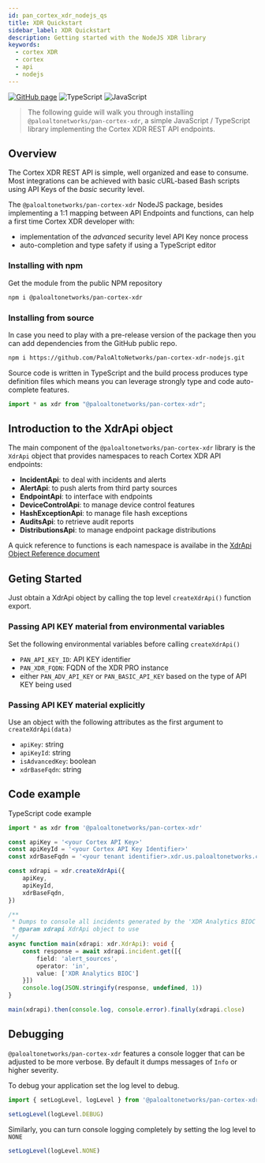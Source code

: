 ```yaml
---
id: pan_cortex_xdr_nodejs_qs
title: XDR Quickstart
sidebar_label: XDR Quickstart
description: Getting started with the NodeJS XDR library
keywords:
  - cortex XDR
  - cortex
  - api
  - nodejs
---
```


[![GitHub page](https://img.shields.io/badge/GitHub-Repo-brightgreen?style=for-the-badge&logo=github)](https://github.com/PaloAltoNetworks/pan-cortex-xdr-nodejs) ![TypeScript](https://img.shields.io/badge/lang-TypeScript-blue?style=for-the-badge) ![JavaScript](https://img.shields.io/badge/lang-JavaScript-orange?style=for-the-badge)

> The following guide will walk you through installing `@paloaltonetworks/pan-cortex-xdr`, a simple JavaScript / TypeScript library implementing the Cortex XDR REST API endpoints.

## Overview
The Cortex XDR REST API is simple, well organized and ease to consume. Most integrations can be achieved with basic cURL-based Bash scripts using API Keys of the _basic_ security level.

The `@paloaltonetworks/pan-cortex-xdr` NodeJS package, besides implementing a 1:1 mapping between API Endpoints and functions, can help a first time Cortex XDR developer with:
* implementation of the _advanced_ security level API Key nonce process
* auto-completion and type safety if using a TypeScript editor

### Installing with npm

Get the module from the public NPM repository

```bash
npm i @paloaltonetworks/pan-cortex-xdr
```

### Installing from source

In case you need to play with a pre-release version of the package then you can add dependencies from the GitHub public repo.

```bash
npm i https://github.com/PaloAltoNetworks/pan-cortex-xdr-nodejs.git
```

Source code is written in TypeScript and the build process produces type
definition files which means you can leverage strongly type and code
auto-complete features.

```ts
import * as xdr from "@paloaltonetworks/pan-cortex-xdr";
```

## Introduction to the XdrApi object
The main component of the `@paloaltonetworks/pan-cortex-xdr` library is the `XdrApi` object that provides namespaces to reach Cortex XDR API endpoints:
* **IncidentApi**: to deal with incidents and alerts
* **AlertApi**: to push alerts from third party sources
* **EndpointApi**: to interface with endpoints
* **DeviceControlApi**: to manage device control features
* **HashExceptionApi**: to manage file hash exceptions
* **AuditsApi**: to retrieve audit reports
* **DistributionsApi**: to manage endpoint package distributions

A quick reference to functions is each namespace is availabe in the [XdrApi Object Reference document](/docs/develop/pan_cortex_xdr_nodejs_reference)

## Geting Started
Just obtain a XdrApi object by calling the top level `createXdrApi()` function
export.

### Passing API KEY material from environmental variables
Set the following environmental variables before calling `createXdrApi()`
* `PAN_API_KEY_ID`: API KEY identifier
* `PAN_XDR_FQDN`: FQDN of the XDR PRO instance
* either `PAN_ADV_API_KEY` or `PAN_BASIC_API_KEY` based on the type of API KEY being
  used

### Passing API KEY material explicitly
Use an object with the following attributes as the first argument to
`createXdrApi(data)`
* `apiKey`: string
* `apiKeyId`: string
* `isAdvancedKey`: boolean
* `xdrBaseFqdn`: string

## Code example
TypeScript code example

```typescript
import * as xdr from '@paloaltonetworks/pan-cortex-xdr'

const apiKey = '<your Cortex API Key>'
const apiKeyId = '<your Cortex API Key Identifier>'
const xdrBaseFqdn = '<your tenant identifier>.xdr.us.paloaltonetworks.com'

const xdrapi = xdr.createXdrApi({
    apiKey,
    apiKeyId,
    xdrBaseFqdn,
})

/**
 * Dumps to console all incidents generated by the 'XDR Analytics BIOC' source
 * @param xdrapi XdrApi object to use
 */
async function main(xdrapi: xdr.XdrApi): void {
    const response = await xdrapi.incident.get([{
        field: 'alert_sources',
        operator: 'in',
        value: ['XDR Analytics BIOC']
    }])
    console.log(JSON.stringify(response, undefined, 1))
}

main(xdrapi).then(console.log, console.error).finally(xdrapi.close)
```

## Debugging
`@paloaltonetworks/pan-cortex-xdr` features a console logger that can be adjusted to be more verbose. By default it dumps messages of `Info` or higher severity.

To debug your application set the log level to debug.
```ts
import { setLogLevel, logLevel } from '@paloaltonetworks/pan-cortex-xdr'

setLogLevel(logLevel.DEBUG)
```

Similarly, you can turn console logging completely by setting the log level to `NONE`

```ts
setLogLevel(logLevel.NONE)
```